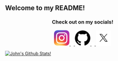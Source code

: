 ## Welcome to my README!
<h3 align="center">
    Check out on my socials!
</h3>
<p align="center">
    <a href="https://instagram.com/john.cha.523">
    <picture>
    <img src="assets/icon/Instagram_icon.png" width="50px">
    <img src="assets/misc/transparent.png" width="10px" length="1px">
    </picture>
    <a href="https://github.com/Johnsonnn64">
    <picture>
    <img src="assets/icon/Github_icon.png" width="50px">
    <img src="assets/misc/transparent.png" width="10px" length="1px">
    </picture>
    <a href="https://twitter.com/JohnsoNisTaken">
    <picture>
    <img src="assets/icon/X_icon.png" width="50px">
    </picture>
</p>
 
![John's Github Stats!](https://github-readme-stats.vercel.app/api?username=Johnsonnn64&hide=contribs,prs&theme=catppuccin_mocha&show_icons=true)
